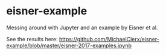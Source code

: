 # eisner-example
Messing around with Jupyter and an example by Eisner et al.

See the results here: https://github.com/MichaelClerx/eisner-example/blob/master/eisner-2017-examples.ipynb
